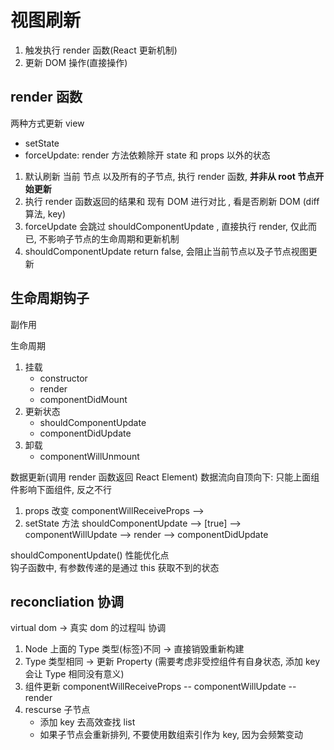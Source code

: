 # 视图刷新

1. 触发执行 render 函数(React 更新机制)
2. 更新 DOM 操作(直接操作)

## render 函数

两种方式更新 view

- setState
- forceUpdate: render 方法依赖除开 state 和 props 以外的状态

1. 默认刷新 当前 节点 以及所有的子节点, 执行 render 函数, **并非从 root 节点开始更新**
2. 执行 render 函数返回的结果和 现有 DOM 进行对比 , 看是否刷新 DOM (diff 算法, key)
3. forceUpdate 会跳过 shouldComponentUpdate , 直接执行 render, 仅此而已, 不影响子节点的生命周期和更新机制
4. shouldComponentUpdate return false, 会阻止当前节点以及子节点视图更新

## 生命周期钩子

副作用

生命周期

1. 挂载
   - constructor
   - render
   - componentDidMount
2. 更新状态
   - shouldComponentUpdate
   - componentDidUpdate
3. 卸载
   - componentWillUnmount

数据更新(调用 render 函数返回 React Element)
数据流向自顶向下: 只能上面组件影响下面组件, 反之不行

1. props 改变 componentWillReceiveProps -->
2. setState 方法 shouldComponentUpdate --> [true] --> componentWillUpdate --> render --> componentDidUpdate

shouldComponentUpdate() 性能优化点  
钩子函数中, 有参数传递的是通过 this 获取不到的状态

## reconcliation 协调

virtual dom -> 真实 dom 的过程叫 协调

1. Node 上面的 Type 类型(标签)不同 -> 直接销毁重新构建
2. Type 类型相同 -> 更新 Property (需要考虑非受控组件有自身状态, 添加 key 会让 Type 相同没有意义)
3. 组件更新 componentWillReceiveProps -- componentWillUpdate -- render
4. rescurse 子节点
   - 添加 key 去高效查找 list
   - 如果子节点会重新排列, 不要使用数组索引作为 key, 因为会频繁变动
